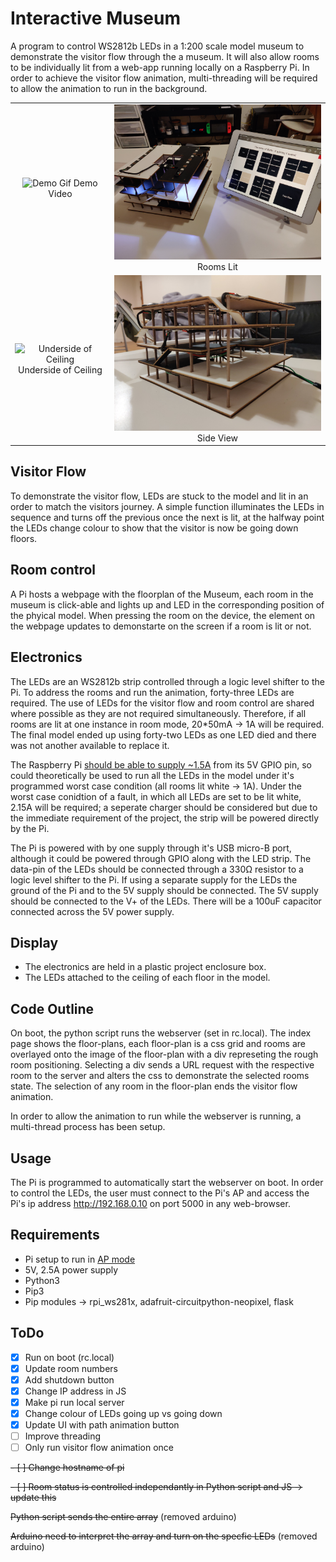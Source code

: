 # Interactive Museum

A program to control WS2812b LEDs in a 1:200 scale model museum to demonstrate the visitor flow through the a museum. It will also allow rooms to be individually lit from a web-app running locally on a Raspberry Pi. In order to achieve the visitor flow animation, multi-threading will be required to allow the animation to run in the background.

<center>

| | |
|:---:|:---:|
| <img width="800" alt="Demo Gif" src="https://github.com/PolygonHJ/interactive_museum/raw/master/assets/demo.gif">  Demo Video | <img width="800" alt="Lit Rooms" src="https://github.com/PolygonHJ/interactive_museum/raw/master/assets/lit_rooms.jpg">  Rooms Lit |
| <img width="800" alt="Underside of Ceiling" src="https://github.com/PolygonHJ/interactive_museum/raw/master/assets/below.jpg">  Underside of Ceiling | <img width="800" alt="Side View" src="https://github.com/PolygonHJ/interactive_museum/raw/master/assets/section.jpg">  Side View |

</center>


## Visitor Flow
To demonstrate the visitor flow, LEDs are stuck to the model and lit in an order to match the visitors journey. A simple function illuminates the LEDs in sequence and turns off the previous once the next is lit, at the halfway point the LEDs change colour to show that the visitor is now be going down floors.

## Room control
A Pi hosts a webpage with the floorplan of the Museum, each room in the museum is click-able and lights up and LED in the corresponding position of the phyical model. When pressing the room on the device, the element on the webpage updates to demonstarte on the screen if a room is lit or not.

## Electronics
The LEDs are an WS2812b strip controlled through a logic level shifter to the Pi. To address the rooms and run the animation, forty-three LEDs are required. The use of LEDs for the visitor flow and room control are shared where possible as they are not required simultaneously. Therefore, if all rooms are lit at one instance in room mode, 20*50mA &rarr; 1A will be required. The final model ended up using forty-two LEDs as one LED died and there was not another available to replace it.

The Raspberry Pi [should be able to supply ~1.5A](https://pinout.xyz/pinout/pin2_5v_power) from its 5V GPIO pin, so could theoretically be used to run all the LEDs in the model under it's programmed worst case condition (all rooms lit white &rarr; 1A). Under the worst case conidtion of a fault, in which all LEDs are set to be lit white, 2.15A will be required; a seperate charger should be considered but due to the immediate requirement of the project, the strip will be powered directly by the Pi.

The Pi is powered with by one supply through it's USB micro-B port, although it could be powered through GPIO along with the LED strip. The data-pin of the LEDs should be connected through a 330Ω resistor to a logic level shifter to the Pi. If using a separate supply for the LEDs the ground of the Pi and to the 5V supply should be connected. The 5V supply should be connected to the V+ of the LEDs. There will be a 100uF capacitor connected across the 5V power supply.

## Display
* The electronics are held in a plastic project enclosure box.
* The LEDs attached to the ceiling of each floor in the model.


## Code Outline
On boot, the python script runs the webserver (set in rc.local). The index page shows the floor-plans, each floor-plan is a css grid and rooms are overlayed onto the image of the floor-plan with a div represeting the rough room positioning. Selecting a div sends a URL request with the respective room to the server and alters the css to demonstrate the selected rooms state. The selection of any room in the floor-plan ends the visitor flow animation.

In order to allow the animation to run while the webserver is running, a multi-thread process has been setup.


## Usage
The Pi is programmed to automatically start the webserver on boot. In order to control the LEDs, the user must connect to the Pi's AP and access the Pi's ip address <http://192.168.0.10> on port 5000 in any web-browser.

## Requirements
* Pi setup to run in [AP mode](https://www.raspberrypi.org/documentation/configuration/wireless/access-point.md)
* 5V, 2.5A power supply
* Python3
* Pip3
* Pip modules &rarr; rpi_ws281x, adafruit-circuitpython-neopixel, flask


## ToDo
- [x] Run on boot (rc.local)
- [x] Update room numbers
- [x] Add shutdown button
- [x] Change IP address in JS  
- [x] Make pi run local server  
- [x] Change colour of LEDs going up vs going down
- [x] Update UI with path animation button
- [ ] Improve threading
- [ ] Only run visitor flow animation once

~~- [ ] Change hostname of pi~~

~~- [ ] Room status is controlled independantly in Python script and JS &rarr; update this~~

~~Python script sends the entire array~~ (removed arduino)

~~Arduino need to interpret the array and turn on the specfic LEDs~~ (removed arduino)    